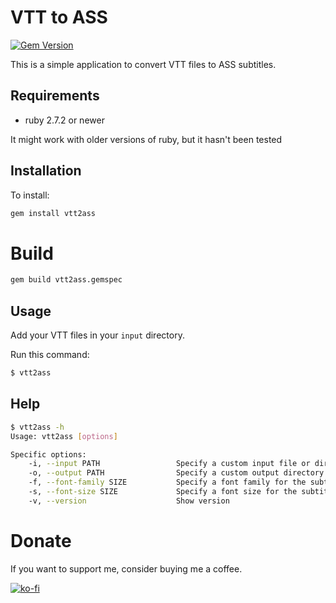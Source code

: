 # VTT to ASS

[![Gem Version](https://badge.fury.io/rb/vtt2ass.svg)](https://badge.fury.io/rb/vtt2ass)

This is a simple application to convert VTT files to ASS subtitles.

## Requirements
- ruby 2.7.2 or newer

It might work with older versions of ruby, but it hasn't been tested

## Installation

To install:
```bash
gem install vtt2ass
```

# Build

```bash
gem build vtt2ass.gemspec
```

## Usage

Add your VTT files in your `input` directory.

Run this command:
```bash
$ vtt2ass
```

## Help

```bash
$ vtt2ass -h
Usage: vtt2ass [options]

Specific options:
    -i, --input PATH                 Specify a custom input file or directory (default: './')
    -o, --output PATH                Specify a custom output directory (default: './')
    -f, --font-family SIZE           Specify a font family for the subtitles (default: 'Open Sans Semibold')
    -s, --font-size SIZE             Specify a font size for the subtitles (default: 52)
    -v, --version                    Show version
```

# Donate

If you want to support me, consider buying me a coffee.

[![ko-fi](https://ko-fi.com/img/githubbutton_sm.svg)](https://ko-fi.com/Y8Y136P0E)